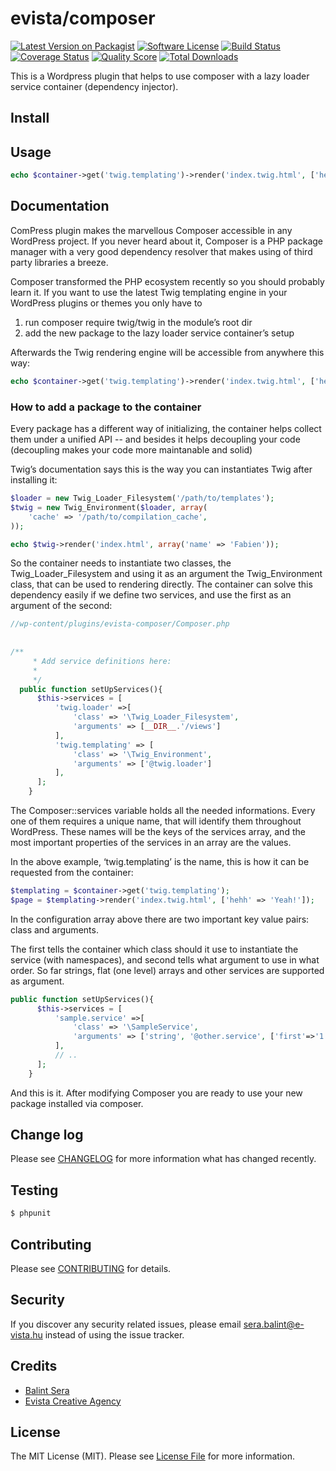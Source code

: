 # evista/composer

[![Latest Version on Packagist][ico-version]][link-packagist]
[![Software License][ico-license]](LICENSE.md)
[![Build Status][ico-travis]][link-travis]
[![Coverage Status][ico-scrutinizer]][link-scrutinizer]
[![Quality Score][ico-code-quality]][link-code-quality]
[![Total Downloads][ico-downloads]][link-downloads]


This is a Wordpress plugin that helps to use composer with a lazy loader service container (dependency injector).

## Install


## Usage

``` php
echo $container->get('twig.templating')->render('index.twig.html', ['hehh' => 'Yeah!']);
```

## Documentation

ComPress plugin makes the marvellous Composer accessible in any WordPress project. If you never heard about it, Composer is a PHP package manager with a very good dependency resolver that makes using of third party libraries a breeze.

Composer transformed the PHP ecosystem recently so you should probably learn it. If you want to use the latest Twig templating engine in your WordPress plugins or themes you only have to

1. run composer require twig/twig in the module’s root dir
2. add the new package to the lazy loader service container’s setup

Afterwards the Twig rendering engine will be accessible from anywhere this way:


```php
echo $container->get('twig.templating')->render('index.twig.html', ['hehh' => 'Yeah!']);
```


### How to add a package to the container

Every package has a different way of initializing, the container helps collect them under a unified API -- and besides it helps decoupling your code (decoupling makes your code more maintanable and solid)

Twig’s documentation says this is the way you can instantiates Twig after installing it:

```php
$loader = new Twig_Loader_Filesystem('/path/to/templates');
$twig = new Twig_Environment($loader, array(
    'cache' => '/path/to/compilation_cache',
));

echo $twig->render('index.html', array('name' => 'Fabien'));
```


So the container needs to instantiate two classes, the Twig_Loader_Filesystem and using it as an argument the Twig_Environment class, that can be used to rendering directly. The container can solve this dependency easily if we define two services, and use the first as an argument of the second:


```php
//wp-content/plugins/evista-composer/Composer.php
  
  
/**
     * Add service definitions here:
     *
     */
  public function setUpServices(){
      $this->services = [
          'twig.loader' =>[
              'class' => '\Twig_Loader_Filesystem',
              'arguments' => [__DIR__.'/views']
          ],
          'twig.templating' => [
              'class' => '\Twig_Environment',
              'arguments' => ['@twig.loader']
          ],
      ];
    }
```


The Composer::services variable holds all the needed informations. Every one of them requires a unique name, that will identify them throughout WordPress. These names will be the keys of the services array, and the most important properties of the services in an array are the values.

In the above example, ‘twig.templating’ is the name, this is how it can be requested from the container:


```php
$templating = $container->get('twig.templating');
$page = $templating->render('index.twig.html', ['hehh' => 'Yeah!']);
```


In the configuration array above there are two important key value pairs: class and arguments.

The first tells the container which class should it use to instantiate the service (with namespaces), and second tells what argument to use in what order. So far strings, flat (one level) arrays and other services are supported as argument.


```php
public function setUpServices(){
      $this->services = [
          'sample.service' =>[
              'class' => '\SampleService',
              'arguments' => ['string', '@other.service', ['first'=>'1', "second" => '2']]
          ],
          // ..
      ];
    }
```

And this is it. After modifying Composer you are ready to use your new package installed via composer.



## Change log

Please see [CHANGELOG](CHANGELOG.md) for more information what has changed recently.

## Testing

``` bash
$ phpunit
```

## Contributing

Please see [CONTRIBUTING](CONTRIBUTING.md) for details.

## Security

If you discover any security related issues, please email sera.balint@e-vista.hu instead of using the issue tracker.

## Credits

- [Balint Sera][link-author]
- [Evista Creative Agency][link-evista-agency]

## License

The MIT License (MIT). Please see [License File](LICENSE.md) for more information.

[ico-version]: https://img.shields.io/packagist/v/league/evista/clean_code.svg?style=flat-square
[ico-license]: https://img.shields.io/badge/license-MIT-brightgreen.svg?style=flat-square
[ico-travis]: https://img.shields.io/travis/thephpleague/evista/clean_code/master.svg?style=flat-square
[ico-scrutinizer]: https://img.shields.io/scrutinizer/coverage/g/thephpleague/evista/clean_code.svg?style=flat-square
[ico-code-quality]: https://img.shields.io/scrutinizer/g/thephpleague/evista/clean_code.svg?style=flat-square
[ico-downloads]: https://img.shields.io/packagist/dt/league/evista/clean_code.svg?style=flat-square

[link-packagist]: https://packagist.org/packages/league/evista/clean_code
[link-travis]: https://travis-ci.org/thephpleague/evista/clean_code
[link-scrutinizer]: https://scrutinizer-ci.com/g/thephpleague/evista/clean_code/code-structure
[link-code-quality]: https://scrutinizer-ci.com/g/thephpleague/evista/clean_code
[link-downloads]: https://packagist.org/packages/league/evista/clean_code
[link-author]: https://github.com/serabalint
[link-evista-agency]: http://evista-agency.com
